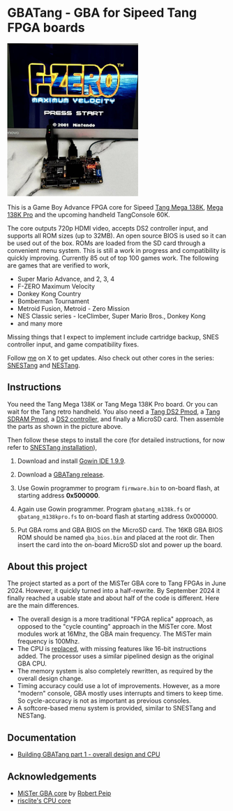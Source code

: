
# GBATang - GBA for Sipeed Tang FPGA boards

<img src='doc/gbatang0.1.jpg' width=300 />

This is a Game Boy Advance FPGA core for Sipeed [Tang Mega 138K](https://wiki.sipeed.com/hardware/en/tang/tang-mega-138k/mega-138k.html), [Mega 138K Pro](https://wiki.sipeed.com/hardware/en/tang/tang-mega-138k/mega-138k-pro.html) and the upcoming handheld TangConsole 60K. 

The core outputs 720p HDMI video, accepts DS2 controller input, and supports all ROM sizes (up to 32MB). An open source BIOS is used so it can be used out of the box. ROMs are loaded from the SD card through a convenient menu system.  This is still a work in progress and compatibility is quickly improving. Currently 85 out of top 100 games work. The following are games that are verified to work,

* Super Mario Advance, and 2, 3, 4
* F-ZERO Maximum Velocity
* Donkey Kong Country
* Bomberman Tournament
* Metroid Fusion, Metroid - Zero Mission
* NES Classic series - IceClimber, Super Mario Bros., Donkey Kong
* and many more

Missing things that I expect to implement include cartridge backup, SNES controller input, and game compatibility fixes.

Follow [me](https://x.com/nand2mario) on X to get updates. Also check out other cores in the series: [SNESTang](https://github.com/nand2mario/snestang) and [NESTang](https://github.com/nand2mario/nestang).

## Instructions

You need the Tang Mega 138K or Tang Mega 138K Pro board. Or you can wait for the Tang retro handheld. You also need a [Tang DS2 Pmod](https://wiki.sipeed.com/hardware/en/tang/tang-PMOD/FPGA_PMOD.html), a [Tang SDRAM Pmod](https://wiki.sipeed.com/hardware/en/tang/tang-PMOD/FPGA_PMOD.html), a [DS2 controller](https://en.wikipedia.org/wiki/DualShock), and finally a MicroSD card. Then assemble the parts as shown in the picture above.

Then follow these steps to install the core (for detailed instructions, for now refer to [SNESTang installation](https://github.com/nand2mario/snestang/blob/main/doc/installation.md)),

1. Download and install [Gowin IDE 1.9.9](https://cdn.gowinsemi.com.cn/Gowin_V1.9.9_x64_win.zip).

2. Download a [GBATang release](https://github.com/nand2mario/gbatang/releases).

3. Use Gowin programmer to program `firmware.bin` to on-board flash, at starting address **0x500000**.

4. Again use Gowin programmer. Program `gbatang_m138k.fs` or `gbatang_m138kpro.fs` to on-board flash at starting address 0x000000.

5. Put GBA roms and GBA BIOS on the MicroSD card. The 16KB GBA BIOS ROM should be named `gba_bios.bin` and placed at the root dir. Then insert the card into the on-board MicroSD slot and power up the board.

## About this project

The project started as a port of the MiSTer GBA core to Tang FPGAs in June 2024. However, it quickly turned into a half-rewrite. By September 2024 it finally reached a usable state and about half of the code is different. Here are the main differences.

* The overall design is a more traditional "FPGA replica" approach, as opposed to the "cycle counting" approach in the MiSTer core. Most modules work at 16Mhz, the GBA main frequency. The MiSTer main frequency is 100Mhz. 
* The CPU is [replaced](https://github.com/risclite/ARM9-compatible-soft-CPU-core), with missing features like 16-bit instructions added. The processor uses a similar pipelined design as the original GBA CPU.
* The memory system is also completely rewritten, as required by the overall design change.
* Timing accuracy could use a lot of improvements. However, as a more "modern" console, GBA mostly uses interrupts and timers to keep time. So cycle-accuracy is not as important as previous consoles.
* A softcore-based menu system is provided, similar to SNESTang and NESTang.

## Documentation

* [Building GBATang part 1 - overall design and CPU](https://nand2mario.github.io/posts/2024/gbatang_part_1/)

## Acknowledgements
* [MiSTer GBA core](https://github.com/MiSTer-devel/GBA_MiSTer) by [Robert Peip](https://github.com/RobertPeip)
* [risclite's CPU core](https://github.com/risclite/ARM9-compatible-soft-CPU-core)

